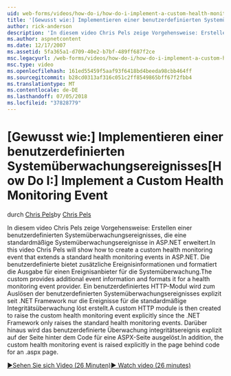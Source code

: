 ```yaml
---
uid: web-forms/videos/how-do-i/how-do-i-implement-a-custom-health-monitoring-event
title: '[Gewusst wie:] Implementieren einer benutzerdefinierten Systemüberwachungsereignisses | Microsoft-Dokumentation'
author: rick-anderson
description: 'In diesem video Chris Pels zeige Vorgehensweise: Erstellen einer benutzerdefinierten Systemüberwachungsereignisses, die eine standardmäßige Systemüberwachungsereignisse in ASP.NET erweitert. Die benutzerdefinierte Pro...'
ms.author: aspnetcontent
ms.date: 12/17/2007
ms.assetid: 5fa365a1-d709-40e2-b7bf-489ff687f2ce
msc.legacyurl: /web-forms/videos/how-do-i/how-do-i-implement-a-custom-health-monitoring-event
msc.type: video
ms.openlocfilehash: 161ed55459f5aaf93f6418bd4beeda98cbb464ff
ms.sourcegitcommit: b28cd0313af316c051c2ff8549865bff67f2fbb4
ms.translationtype: MT
ms.contentlocale: de-DE
ms.lasthandoff: 07/05/2018
ms.locfileid: "37828779"
---
```

<a name="how-do-i-implement-a-custom-health-monitoring-event"></a><span data-ttu-id="d4439-104">[Gewusst wie:] Implementieren einer benutzerdefinierten Systemüberwachungsereignisses</span><span class="sxs-lookup"><span data-stu-id="d4439-104">[How Do I:] Implement a Custom Health Monitoring Event</span></span>
====================
<span data-ttu-id="d4439-105">durch [Chris Pels](https://twitter.com/chrispels)</span><span class="sxs-lookup"><span data-stu-id="d4439-105">by [Chris Pels](https://twitter.com/chrispels)</span></span>

<span data-ttu-id="d4439-106">In diesem video Chris Pels zeige Vorgehensweise: Erstellen einer benutzerdefinierten Systemüberwachungsereignisses, die eine standardmäßige Systemüberwachungsereignisse in ASP.NET erweitert.</span><span class="sxs-lookup"><span data-stu-id="d4439-106">In this video Chris Pels will show how to create a custom health monitoring event that extends a standard health monitoring events in ASP.NET.</span></span> <span data-ttu-id="d4439-107">Die benutzerdefinierte bietet zusätzliche Ereignisinformationen und formatiert die Ausgabe für einen Ereignisanbieter für die Systemüberwachung.</span><span class="sxs-lookup"><span data-stu-id="d4439-107">The custom provides additional event information and formats it for a health monitoring event provider.</span></span> <span data-ttu-id="d4439-108">Ein benutzerdefiniertes HTTP-Modul wird zum Auslösen der benutzerdefinierten Systemüberwachungsereignisses explizit seit .NET Framework nur die Ereignisse für die standardmäßige Integritätsüberwachung löst erstellt.</span><span class="sxs-lookup"><span data-stu-id="d4439-108">A custom HTTP module is then created to raise the custom health monitoring event explicitly since the .NET Framework only raises the standard health monitoring events.</span></span> <span data-ttu-id="d4439-109">Darüber hinaus wird das benutzerdefinierte Überwachung integritätsereignis explizit auf der Seite hinter dem Code für eine ASPX-Seite ausgelöst.</span><span class="sxs-lookup"><span data-stu-id="d4439-109">In addition, the custom health monitoring event is raised explicitly in the page behind code for an .aspx page.</span></span>

[<span data-ttu-id="d4439-110">&#9654;Sehen Sie sich Video (26 Minuten)</span><span class="sxs-lookup"><span data-stu-id="d4439-110">&#9654; Watch video (26 minutes)</span></span>](https://channel9.msdn.com/Blogs/ASP-NET-Site-Videos/how-do-i-implement-a-custom-health-monitoring-event)
